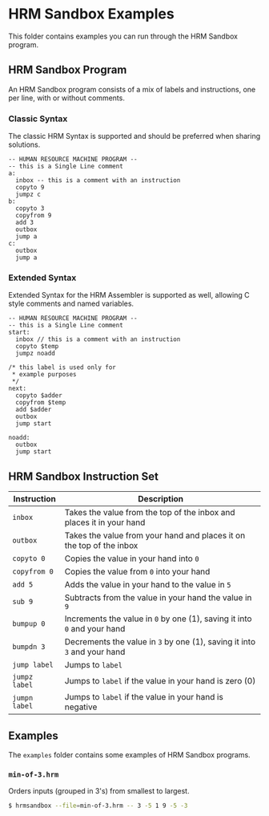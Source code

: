 # HRM Sandbox Examples
This folder contains examples you can run through the HRM Sandbox program.

## HRM Sandbox Program
An HRM Sandbox program consists of a mix of labels and instructions, one per
line, with or without comments.

### Classic Syntax
The classic HRM Syntax is supported and should be preferred when sharing
solutions.
```
-- HUMAN RESOURCE MACHINE PROGRAM --
-- this is a Single Line comment
a:
  inbox -- this is a comment with an instruction
  copyto 9
  jumpz c
b:
  copyto 3
  copyfrom 9
  add 3
  outbox
  jump a
c:
  outbox
  jump a
```

### Extended Syntax
Extended Syntax for the HRM Assembler is supported as well, allowing C style
comments and named variables.
```
-- HUMAN RESOURCE MACHINE PROGRAM --
-- this is a Single Line comment
start:
  inbox // this is a comment with an instruction
  copyto $temp
  jumpz noadd

/* this label is used only for
 * example purposes
 */
next:
  copyto $adder
  copyfrom $temp
  add $adder
  outbox
  jump start

noadd:
  outbox
  jump start
```

## HRM Sandbox Instruction Set
| Instruction    | Description                                                          |
|----------------|----------------------------------------------------------------------|
| `inbox`        | Takes the value from the top of the inbox and places it in your hand |
| `outbox`       | Takes the value from your hand and places it on the top of the inbox |
| `copyto 0`     | Copies the value in your hand into `0`                              |
| `copyfrom 0`   | Copies the value from `0` into your hand                            |
| `add 5`        | Adds the value in your hand to the value in `5`                     |
| `sub 9`        | Subtracts from the value in your hand the value in `9`              |
| `bumpup 0`     | Increments the value in `0` by one (1), saving it into `0` and your hand |
| `bumpdn 3`     | Decrements the value in `3` by one (1), saving it into `3` and your hand |
| `jump label`   | Jumps to `label`                                                    |
| `jumpz label`  | Jumps to `label` if the value in your hand is zero (0)              |
| `jumpn label`  | Jumps to `label` if the value in your hand is negative              |

## Examples
The `examples` folder contains some examples of HRM Sandbox programs.

### `min-of-3.hrm`
Orders inputs (grouped in 3's) from smallest to largest.

```sh
$ hrmsandbox --file=min-of-3.hrm -- 3 -5 1 9 -5 -3
```

